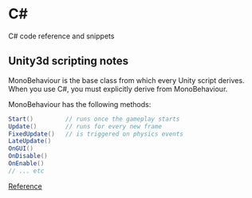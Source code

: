 # C#

C# code reference and snippets

## Unity3d scripting notes

MonoBehaviour is the base class from which every Unity script derives.
When you use C#, you must explicitly derive from MonoBehaviour.  

MonoBehaviour has the following methods:  

```C#
Start()         // runs once the gameplay starts
Update()        // runs for every new frame
FixedUpdate()   // is triggered on physics events
LateUpdate()  
OnGUI()  
OnDisable()  
OnEnable()  
// ... etc
```

[Reference](https://docs.unity3d.com/ScriptReference/MonoBehaviour.html)
